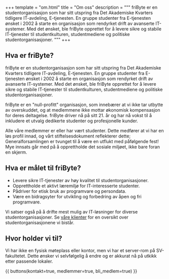 +++
template = "om.html"
title = "Om oss"
description = """
friByte er en studentorganisasjon som har sitt utspring fra Det Akademiske Kvarters tidligere IT-avdeling, E-tjenesten. En gruppe studenter fra E-tjenesten ønsket i 2002 å starte en organisasjon som rendyrket drift av avanserte IT-systemer. Med det ønsket, ble friByte opprettet for å levere sikre og stabile IT-tjenester til studentkulturen, studentmediene og politiske studentorganisasjoner. 
"""
+++

## Hva er friByte?

friByte er en studentorganisasjon som har sitt utspring fra Det Akademiske
Kvarters tidligere IT-avdeling, E-tjenesten. En gruppe studenter fra E-tjenesten
ønsket i 2002 å starte en organisasjon som rendyrket drift av avanserte
IT-systemer. Med det ønsket, ble friByte opprettet for å levere sikre og stabile
IT-tjenester til studentkulturen, studentmediene og politiske
studentorganisasjoner.

friByte er en "null-profitt" organisasjon, som innebærer at vi ikke tar utbytte
av overskuddet, og at medlemmene ikke mottar økonomisk kompensasjon for deres
deltagelse. friByte driver nå på sitt 21. år og har nå vokst til å inkludere et
utvalg dedikerte studenter og profesjonelle kunder.

Alle våre medlemmer er eller har vært studenter. Dette medfører at vi har en løs
profil innad, og vårt stiftelsesdokument reflekterer dette; Generalforsamlingen
er tvunget til å være en utflukt med påfølgende fest! Mye innsats går med på å
opprettholde det sosiale miljøet, ikke bare foran en skjerm.

## Hva er målet til friByte?

- Levere sikre IT-tjenester av høy kvalitet til studentorganisasjoner.
- Opprettholde et aktivt læremiljø for IT-interesserte studenter.
- Pådriver for etisk bruk av programvare og persondata.
- Være en bidragsyter for utvikling og forbedring av åpen og fri programvare.

Vi satser også på å drifte mest mulig av IT-løsninger for diverse
studentorganisasjoner. Se [våre klienter](/klienter) for en oversikt over
studentorganisasjonene vi bistår.

## Hvor holder vi til?

Vi har ikke en fysisk møteplass eller kontor, men vi har et server-rom på
SV-fakultetet. Dette ønsker vi selvfølgelig å endre og er akkurat nå på utkikk
etter passende lokaler.

{{ buttons(kontakt=true, medlemmer=true, bli_medlem=true) }}
